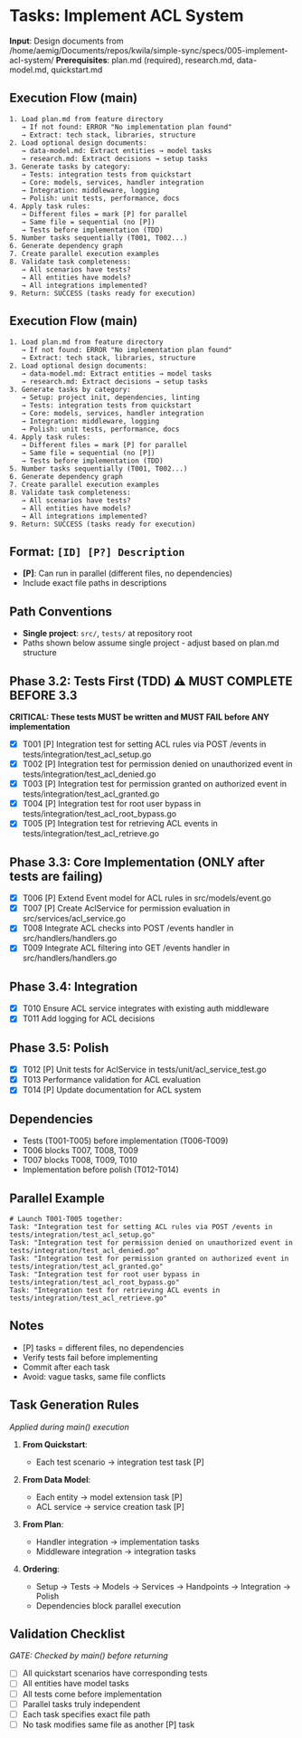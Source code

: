 # Tasks: Implement ACL System

**Input**: Design documents from /home/aemig/Documents/repos/kwila/simple-sync/specs/005-implement-acl-system/
**Prerequisites**: plan.md (required), research.md, data-model.md, quickstart.md

## Execution Flow (main)
```
1. Load plan.md from feature directory
   → If not found: ERROR "No implementation plan found"
   → Extract: tech stack, libraries, structure
2. Load optional design documents:
   → data-model.md: Extract entities → model tasks
   → research.md: Extract decisions → setup tasks
3. Generate tasks by category:
   → Tests: integration tests from quickstart
   → Core: models, services, handler integration
   → Integration: middleware, logging
   → Polish: unit tests, performance, docs
4. Apply task rules:
   → Different files = mark [P] for parallel
   → Same file = sequential (no [P])
   → Tests before implementation (TDD)
5. Number tasks sequentially (T001, T002...)
6. Generate dependency graph
7. Create parallel execution examples
8. Validate task completeness:
   → All scenarios have tests?
   → All entities have models?
   → All integrations implemented?
9. Return: SUCCESS (tasks ready for execution)
```

## Execution Flow (main)
```
1. Load plan.md from feature directory
   → If not found: ERROR "No implementation plan found"
   → Extract: tech stack, libraries, structure
2. Load optional design documents:
   → data-model.md: Extract entities → model tasks
   → research.md: Extract decisions → setup tasks
3. Generate tasks by category:
   → Setup: project init, dependencies, linting
   → Tests: integration tests from quickstart
   → Core: models, services, handler integration
   → Integration: middleware, logging
   → Polish: unit tests, performance, docs
4. Apply task rules:
   → Different files = mark [P] for parallel
   → Same file = sequential (no [P])
   → Tests before implementation (TDD)
5. Number tasks sequentially (T001, T002...)
6. Generate dependency graph
7. Create parallel execution examples
8. Validate task completeness:
   → All scenarios have tests?
   → All entities have models?
   → All integrations implemented?
9. Return: SUCCESS (tasks ready for execution)
```

## Format: `[ID] [P?] Description`
- **[P]**: Can run in parallel (different files, no dependencies)
- Include exact file paths in descriptions

## Path Conventions
- **Single project**: `src/`, `tests/` at repository root
- Paths shown below assume single project - adjust based on plan.md structure

## Phase 3.2: Tests First (TDD) ⚠️ MUST COMPLETE BEFORE 3.3
**CRITICAL: These tests MUST be written and MUST FAIL before ANY implementation**
- [X] T001 [P] Integration test for setting ACL rules via POST /events in tests/integration/test_acl_setup.go
- [X] T002 [P] Integration test for permission denied on unauthorized event in tests/integration/test_acl_denied.go
- [X] T003 [P] Integration test for permission granted on authorized event in tests/integration/test_acl_granted.go
- [X] T004 [P] Integration test for root user bypass in tests/integration/test_acl_root_bypass.go
- [X] T005 [P] Integration test for retrieving ACL events in tests/integration/test_acl_retrieve.go

## Phase 3.3: Core Implementation (ONLY after tests are failing)
- [X] T006 [P] Extend Event model for ACL rules in src/models/event.go
- [X] T007 [P] Create AclService for permission evaluation in src/services/acl_service.go
- [X] T008 Integrate ACL checks into POST /events handler in src/handlers/handlers.go
- [X] T009 Integrate ACL filtering into GET /events handler in src/handlers/handlers.go

## Phase 3.4: Integration
- [X] T010 Ensure ACL service integrates with existing auth middleware
- [X] T011 Add logging for ACL decisions

## Phase 3.5: Polish
- [X] T012 [P] Unit tests for AclService in tests/unit/acl_service_test.go
- [X] T013 Performance validation for ACL evaluation
- [X] T014 [P] Update documentation for ACL system

## Dependencies
- Tests (T001-T005) before implementation (T006-T009)
- T006 blocks T007, T008, T009
- T007 blocks T008, T009, T010
- Implementation before polish (T012-T014)

## Parallel Example
```
# Launch T001-T005 together:
Task: "Integration test for setting ACL rules via POST /events in tests/integration/test_acl_setup.go"
Task: "Integration test for permission denied on unauthorized event in tests/integration/test_acl_denied.go"
Task: "Integration test for permission granted on authorized event in tests/integration/test_acl_granted.go"
Task: "Integration test for root user bypass in tests/integration/test_acl_root_bypass.go"
Task: "Integration test for retrieving ACL events in tests/integration/test_acl_retrieve.go"
```

## Notes
- [P] tasks = different files, no dependencies
- Verify tests fail before implementing
- Commit after each task
- Avoid: vague tasks, same file conflicts

## Task Generation Rules
*Applied during main() execution*

1. **From Quickstart**:
   - Each test scenario → integration test task [P]

2. **From Data Model**:
   - Each entity → model extension task [P]
   - ACL service → service creation task [P]

3. **From Plan**:
   - Handler integration → implementation tasks
   - Middleware integration → integration tasks

4. **Ordering**:
   - Setup → Tests → Models → Services → Handpoints → Integration → Polish
   - Dependencies block parallel execution

## Validation Checklist
*GATE: Checked by main() before returning*

- [ ] All quickstart scenarios have corresponding tests
- [ ] All entities have model tasks
- [ ] All tests come before implementation
- [ ] Parallel tasks truly independent
- [ ] Each task specifies exact file path
- [ ] No task modifies same file as another [P] task